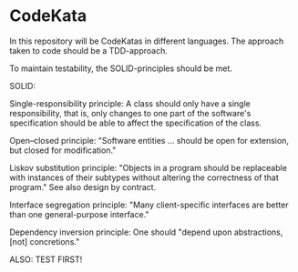 # CodeKata

In this repository will be CodeKatas in different languages.
The  approach taken to code should be a TDD-approach.

To maintain testability, the SOLID-principles should be met.

SOLID:

Single-responsibility principle:
    A class should only have a single responsibility, that is, only changes to one part of the software's specification should be able to affect the specification of the class.
  
Open–closed principle:
    "Software entities ... should be open for extension, but closed for modification."
  
Liskov substitution principle:
    "Objects in a program should be replaceable with instances of their subtypes without altering the correctness of that program." See also design by contract.
  
Interface segregation principle:
    "Many client-specific interfaces are better than one general-purpose interface."
  
Dependency inversion principle:
    One should "depend upon abstractions, [not] concretions."
  
ALSO:
  TEST FIRST!
